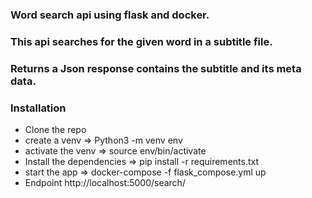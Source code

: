 ### Word search api using flask and docker.
### This api searches for the given word in a subtitle file.
### Returns a Json response contains the subtitle and its meta data.

### Installation
* Clone the repo
* create a venv => Python3 -m venv env
* activate the venv => source env/bin/activate
* Install the dependencies  => pip install -r requirements.txt
* start the app => docker-compose -f flask_compose.yml up
* Endpoint http://localhost:5000/search/<word to search>